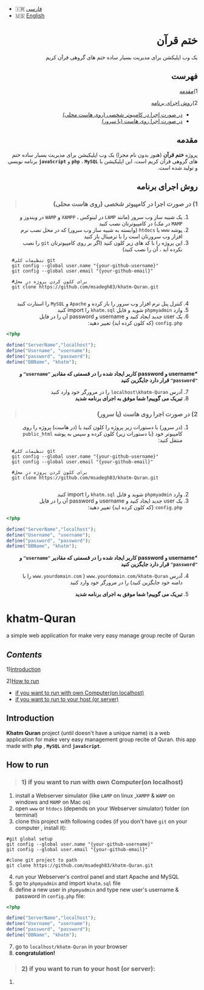 - :iran: [فارسی](#ختم-قرآن)
- :us: [English](#khatm-Quran)

<div dir="rtl">
  
# ختم قرآن
یک وب اپلیکشن برای مدیریت بسیار ساده ختم های گروهی قرآن کریم

## **فهرست**

1)[مقدمه](#مقدمه)

2)[روش اجرای برنامه](#روش-اجرای-برنامه)
  - [در صورت اجرا در کامپیوتر شخصی (روی هاست محلی)](#1-در-صورت-اجرا-در-کامپیوتر-شخصی-روی-هاست-محلی)
  - [در صورت اجرا روی هاست (یا سرور)](#2-در-صورت-اجرا-روی-هاست-یا-سرور)

## مقدمه
پروژه **ختم قرآن** (هنوز بدون نام مجزا) یک وب اپلیکیشن برای مدیریت بسیار ساده ختم های گروهی قرآن کریم است. این اپلیکیشن با **`php`** ، **`MySQL`** و **`javaScript`** برنامه نویسی و تولید شده است.

## روش اجرای برنامه

> ### 1) در صورت اجرا در کامپیوتر شخصی (روی هاست محلی)
1. یک شبیه ساز وب سرور (مانند `LAMP` در لینوکس ، `XAMPP` و `WAMP` در ویندوز و `MAMP` در مک) در کامپیوترتان نصب کنید
2. پوشه `www` یا `htdocs` (وابسته به شبیه ساز وب سرور) که در محل نصب نرم افزار وب سرورتان است را با ترمینال باز کنید
3. این پروژه را با کد های زیر کلون کنید (اگر بر روی کامپیوترتان `git` را نصب نکرده اید ، آن را نصب کنید)

</div>

```
  #تنظیمات کلی git
  git config --global user.name "{your-github-username}"
  git config --global user.email "{your-github-email}"
  
  #برای کلون کردن پروژه در محل
  git clone https://github.com/msadegh83/khatm-Quran.git
  
  ```

<div dir="rtl">
  
4. کنترل پنل نرم افزار وب سرور را باز کرده و `Apache` و `MySQL` را استارت کنید
5. وارد `phpmyadmin` شوید و فایل `khatm.sql` را import کنید
6. یک user جدید ایجاد کنید و username و password آن را در فایل `config.php` {که کلون کرده اید} تغییر دهید:

</div>

```php
<?php

define("ServerName","localhost");
define("Username", "username");
define("password", "password");
define("DBName", "khatm");

```

<div dir="rtl">
  
**\*username و password کاربر ایجاد شده را در قسمتی که مقادیر `"username"` و `"password"` قرار دارد جایگزین کنید**

7. آدرس `localhost\khatm-Quran` را در مرورگر خود وارد کنید
8. **تبریک می گوییم! شما موفق به اجرای برنامه شدید**

> ### 2) در صورت اجرا روی هاست (یا سرور)
1. (در سرور) با دستورات زیر پروژه را کلون کنید یا (در هاست) پروژه را روی کامپیوتر خود {با دستورات زیر} کلون کرده و سپس به پوشه `public_html` منتقل کنید:

</div>


```
  #تنظیمات کلی git
  git config --global user.name "{your-github-username}"
  git config --global user.email "{your-github-email}"
  
  #برای کلون کردن پروژه در محل
  git clone https://github.com/msadegh83/khatm-Quran.git
  
  ```
  
 <div dir="rtl" align="right">

 2. وارد `phpmyadmin` شوید و فایل `khatm.sql` را import کنید
 3. یک user جدید ایجاد کنید و username و password آن را در فایل `config.php` {که کلون کرده اید} تغییر دهید:

 </div>

```php
<?php

define("ServerName","localhost");
define("Username", "username");
define("password", "password");
define("DBName", "khatm");

```


<div dir="rtl" align="right">
  
**\*username و password کاربر ایجاد شده را در قسمتی که مقادیر `"username"` و `"password"` قرار دارد جایگزین کنید**

4. آدرس `www.yourdomain.com/khatm-Quran` ( `www.yourdomain.com` را با دامنه خود جایگزین کنید) را در مرورگر خود وارد کنید

5. **تبریک می گوییم! شما موفق به اجرای برنامه شدید** 
  
</div>

# khatm-Quran
a simple web application for make very easy manage group recite of Quran

## ***Contents***

1)[Introduction](#Introduction)

2)[How to run](#How-to-run)
  - [if you want to run with own Computer(on localhost)](#1-if-you-want-to-run-with-own-computeron-localhost)
  - [if you want to run to your host (or server)](#2-if-you-want-to-run-to-your-host-or-server)

## Introduction
**Khatm Quran** project (until doesn't have a unique name) is a web application for make very easy management group recite of Quran. this app made with **`php`** , **`MySQL`**
and **`javaScript`**.

## How to run

> ### 1) if you want to run with own Computer(on localhost)

1. install a Webserver simulator (like `LAMP` on linux ,`XAMPP` & `WAMP` on windows and `MAMP` on Mac os)
2. open `www` or `htdocs` (depends on your Webserver simulator) folder (on terminal)
3. clone this project with following codes (if you don't have `git` on your computer , install it):
  ```
  #git global setup
  git config --global user.name "{your-github-username}"
  git config --global user.email "{your-github-email}"
  
  #clone git project to path
  git clone https://github.com/msadegh83/khatm-Quran.git
  
  ```
4. run your Webserver's control panel and start Apache and MySQL
5. go to `phpmyadmin` and import `khatm.sql` file
6. define a new user in `phpmyadmin` and type new user's username & password in `config.php` file:
```php
<?php

define("ServerName","localhost");
define("Username", "username");
define("password", "password");
define("DBName", "khatm");

```
7. go to `localhost/khatm-Quran` in your browser
8. **congratulation!**
> ### 2) if you want to run to your host (or server):
1. 
